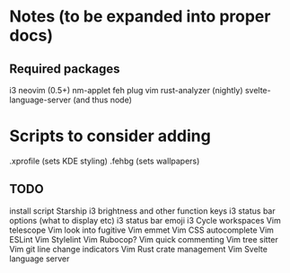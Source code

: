 # Notes (to be expanded into proper docs)

## Required packages
i3
neovim (0.5+)
nm-applet
feh
plug vim
rust-analyzer (nightly)
svelte-language-server (and thus node)

# Scripts to consider adding
.xprofile (sets KDE styling)
.fehbg (sets wallpapers)

## TODO
install script
Starship
i3 brightness and other function keys
i3 status bar options (what to display etc)
i3 status bar emoji
i3 Cycle workspaces
Vim telescope
Vim look into fugitive
Vim emmet
Vim CSS autocomplete
Vim ESLint
Vim Stylelint
Vim Rubocop?
Vim quick commenting
Vim tree sitter
Vim git line change indicators
Vim Rust crate management
Vim Svelte language server
